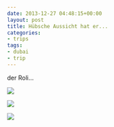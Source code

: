 ```yaml
---
date: 2013-12-27 04:48:15+00:00
layout: post
title: Hübsche Aussicht hat er...
categories:
- trips
tags:
- dubai
- trip
---
```


der Roli...





[![](http://clemi.ag3r.at/wp-content/uploads/2013/12/wpid-Photo-27.12.2013-0519.jpg)](http://clemi.ag3r.at/wp-content/uploads/2013/12/wpid-Photo-27.12.2013-0519.jpg)





[![](http://clemi.ag3r.at/wp-content/uploads/2013/12/wpid-Photo-27.12.2013-05192.jpg)](http://clemi.ag3r.at/wp-content/uploads/2013/12/wpid-Photo-27.12.2013-05192.jpg)





[![](http://clemi.ag3r.at/wp-content/uploads/2013/12/wpid-Photo-27.12.2013-05191.jpg)](http://clemi.ag3r.at/wp-content/uploads/2013/12/wpid-Photo-27.12.2013-05191.jpg)




